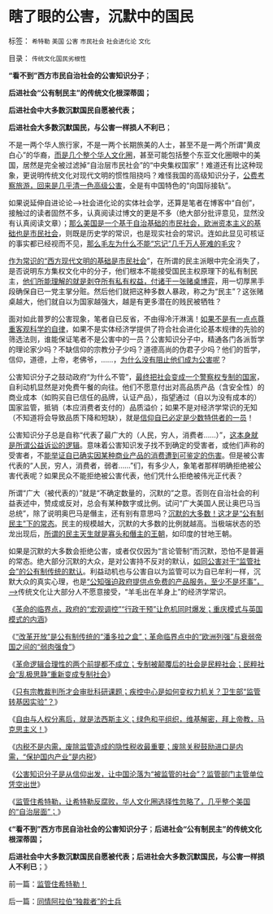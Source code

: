 # 瞎了眼的公害，沉默中的国民

标签： `希特勒` `美国` `公害` `市民社会` `社会进化论` `文化` 

目录： `传统文化国民劣根性`

**“看不到”西方市民自治社会的公害知识分子**；

**后进社会“公有制民主”的传统文化根深蒂固；**

**后进社会中大多数沉默国民自愿被代表；**

**后进社会大多数沉默国民，与公害一样损人不利已**；



不是一两个华人旅行家，不是一两个长期旅美的人士，甚至不是一两个所谓“黄皮白心”的华裔，[而是几个整个华人文化圈](../../../2012/8/23/大学无书！拒绝细节理性主义！.md)，甚至可能包括整个东亚文化圈眼中的美国，居然是完全被过滤掉“自治层市民社会”的“中央集权国家”！难道还有比这种现象，更说明传统文化对现代文明的惯性阻挠吗？难怪我国的高级知识分子，[公费考察旅游，回来是几乎清一色高级公害](../../../2012/8/24/公费旅游需要伟大的公共意义.md)，全是有中国特色的“向国际接轨”。

如果说延伸自进论论——>社会进化论的实体社会学，还算是笔者在博客中“自创”，接触过的读者固然不多，认真阅读过博文的更是不多（绝大部分批评意见，显然没有认真阅读文章）；[那么美国是一个基于自治基础的市民社会，欧洲资本主义的基础也是市民社会](../../../2009/9/5/参考西方成功的经验不要偷换人权概念.md)，则既是历史学的常识，也是现实社会的常识。连如此显见可核证的事实都已经视而不见，[那么毛左为什么不能“忘记”几千万人死难的毛灾](../../../2011/7/14/欣赏塔利班的中国传统文人.md)？

[作为常识的“西方现代文明的基础是市民社会](../../../2009/2/28/自由恋爱和社团自治.md)”，在所谓的民主派眼中完全消失了，是否说明东方集权文化中的分子，他们根本不能接受国民主权原理下的私有制民主，[他们所能理解的就是剥夺所有私有权益，付诸于一张赌桌博弈](../../../2012/6/16/世袭君主制是民主集中的逻辑必然；关住权力的“笼子”是什么？.md)，用一切厚黑手段确保自已一党主掌分赃。然后他们就把这种多数人暴政，称之为“民主”？这张赌桌越大，他们就自以为国家越强大，越是有更多潜在的贱民被牺牲？

面对如此普罗的公害现象，笔者自已反省，不由得冷汗淋漓！[如果不是有一点点尊重客观科学的自律](../../../2012/6/18/科学歧视哲学，真实鄙视谎言.md)，如果不是实体经济学提供了符合社会进化论基本规律的先验的筛选法则，谁能保证笔者不是公害中的一员？公害知识分子中，精通各门各派哲学的理论家少吗？不缺信仰的宗教分子少吗？道德高尚的伪君子少吗？他们的哲学，信仰，道德，上帝，老佛爷，……，[为什么没有阻止他们成为公害呢](../../../2011/2/15/科学社会进化论是社会科学的基石.md)？

公害知识分子之鼓动政府“为什么不管”，[最终把社会变成一个警察权专制的国家](../../../2011/6/8/西方的司法，警察权和黑社会.md)，自利动机显然是对免费午餐的向往。他们不愿意付出对高品质产品（含安全性）的商业成本（如购买自已信任的品牌，认证产品），指望通过（自以为没有成本的）国家监管，抵销（本应消费者支付的）品质溢价；如果不是对经济学常识的无知（不知道将会导致品质下降和短缺），就是[信仰自已必定是少数特供者的一员](../../../2012/5/21/苏联模式稳定干部队伍的特供制度.md)！

公害知识分子总是自称“代表了最广大的（人民，穷人，消费者……）”，[这本身就是所谓公益诉讼的逻辑](../../../2012/9/2/公益诉讼恐怕就是法西斯主义.md)。意味着公害知识发子找不到确定的受害者，或他们声称的受害者，不[能举证自已确实因某种商业产品的消费遭到可鉴定的伤害](../../../2012/4/25/“受害者举证”排除斯大林正义.md)。但是被公害代表的“人民，穷人，消费者，弱者……”们，有多少人，象笔者那样明确拒绝被公害代表呢？如果民众不能拒绝被公害代表，他们凭什么拒绝被伟光正代表？

所谓“广大（被代表的）”就是“不确定数量的，沉默的”之意。否则在自治社会的利益表述中，赞成或反对，总会有某种数字或比例。试问“广大美国人民让奥巴马当总统”，除了说明奥巴马是僭主，还有别有意思吗？[沉默的大多数！这才是“公有制民主”下的常态](../../../2011/12/3/公有制特征是民粹化，劣币驱逐良币.md)。民主的规模越大，沉默的大多数的比例就越高。当极端状态的恐龙出现后，[所谓的民主天生就是寡头和僭主的王朝](../../../2012/7/7/左派民粹民族主义，右派马尔萨斯主义.md)，如印度的甘地王朝。

如果是沉默的大多数会拒绝公害，或者仅仅因为“言论管制”而沉默，恐怕不是普遍的常态。绝大部分沉默的大众，是对公害持不反对的默认，[如同公害对于“监管社会”的公有制传统的默认](../../../2012/9/10/公害知识分子煽动民粹，为了闹革命！.md)。利益动机也与公害自以为监管可以为自已牟利一样，沉默大众的真实心理，也是[“公知强迫政府提供点免费的产品服务，至少不是坏事”，——>](../../../2011/6/11/消费者不能保护自已吗？监管必不可少吗？.md)传统文化让大部分人不愿意接受，“羊毛出在羊身上”的经济学常识。

《[革命的临界点，政府的“宏观调控”“行政干预”让危机同时爆发；重庆模式与英国模式的内涵](../../../2012/9/11/为什么会有革命的临界点？.md)》

《[“改革开放”是公有制传统的“潘多拉之盒”；革命临界点中的“欧洲列强”与衰弱帝国之间的“弱肉强食”](../../../2012/9/11/没有改革开放就不会有革命的临界点.md)》

《[革命逻辑合理性的两个前提都不成立；专制被颠覆后的社会是民粹社会；民粹社会“乱极思静”重新变成专制社会](../../../2012/9/11/革命与民主无关联，专制被颠覆后将是民粹社会.md)》

《[只有宗教裁判所才会审批科研课题；疾控中心是如何变权力机关？卫生部“监管转基因实验”？](../../../2012/9/12/只有宗教裁判所，才会审批科研课题.md)》

《[自由与人权分离后，就是法西斯主义；绿色和平组织，维基解密，拜上帝教，马克思主义！](../../../2012/9/12/与人权分离的自由叫法西斯主义.md)》

《[内税不是内需，废除监管造成的隐性税收最重要；废除关税鼓励进口是内需，“保护国内产业”是内税](../../../2012/9/12/“内税”不是内需，废除关税将拉动内需.md)》

《[公害知识分子是从信仰出发，让中国沦落为“被监管的社会”？监管部门主管单位凭空出世](../../../2012/9/13/咱国的监管部门主管单位，可以凭空出世的！.md)》

《[监管住希特勒，让希特勒反腐败，华人文化圈选择性忽略了，几乎整个美国的“自治层面”；](../../../2012/9/13/监管住希特勒！.md)》

《**“看不到”西方市民自治社会的公害知识分子**；**后进社会“公有制民主”的传统文化根深蒂固；**

**后进社会中大多数沉默国民自愿被代表；后进社会大多数沉默国民，与公害一样损人不利已**；》

前一篇：[监管住希特勒！](../../../2012/9/13/监管住希特勒！.md)

后一篇：[同情阿拉伯“独裁者”的士兵](../../../2012/9/13/同情阿拉伯“独裁者”的士兵.md)